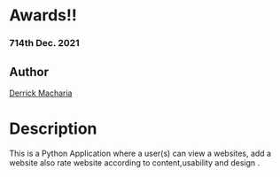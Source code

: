 # Awards!!

### 714th Dec. 2021

## Author

[Derrick Macharia](https://github.com/derrickmacharia)

# Description
This is a Python Application where a user(s) can view  a websites, add a website also rate website according to content,usability and design .
